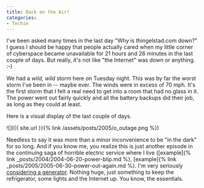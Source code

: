 ```yaml
---
title: Back on the Air!
categories:
- Techie
---
```


I've been asked many times in the last day "Why is thingelstad.com down?" I guess I should be happy that people actually cared when my little corner of cyberspace became unavailable for 21 hours and 26 minutes in the last couple of days. But really, it's not like "the Internet" was down or anything. :-)

We had a _wild, wild_ storm here on Tuesday night. This was by far the worst storm I've been in -- maybe ever. The winds were in excess of 70 mph. It's the first storm that I felt a real need to get into a room that had no glass in it. The power went out fairly quickly and all the battery backups did their job, as long as they could at least.

Here is a visual display of the last couple of days.

![]({{ site.url }}{% link /assets/posts/2005/o_outage.png %})

Needless to say it was more than a minor inconvenience to be "in the dark" for so long. And if you know me, you realize this is just another episode in the continuing saga of horrible electric service where I live ([example]{% link _posts/2004/2004-06-20-power-blip.md %}, [example]{% link _posts/2005/2005-06-30-power-out-again.md %}. I'm very seriously [considering a generator](http://electricgeneratorsdirect.com/catalog/product_info.php?cPath=36_139_70&products_id=181). Nothing huge, just something to keep the refrigerator, some lights and the Internet up. You know, the essentials.

